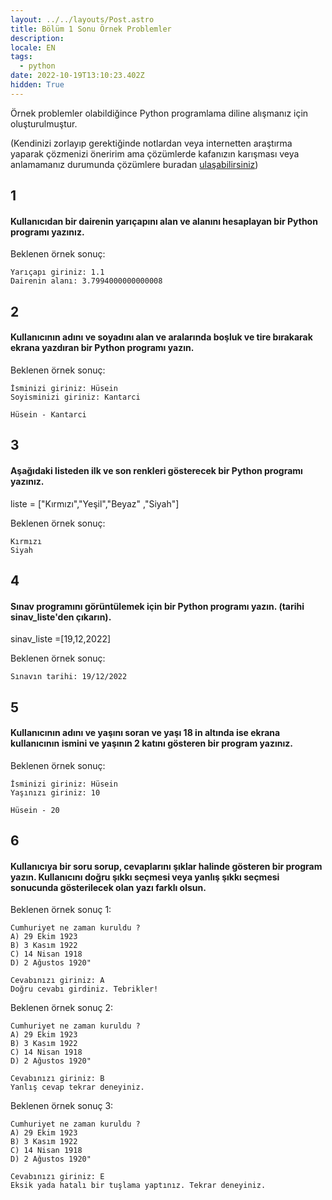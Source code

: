 ```yaml
---
layout: ../../layouts/Post.astro
title: Bölüm 1 Sonu Örnek Problemler
description:
locale: EN
tags:
  - python
date: 2022-10-19T13:10:23.402Z
hidden: True
---
```


Örnek problemler olabildiğince Python programlama diline alışmanız için oluşturulmuştur.

(Kendinizi zorlayıp gerektiğinde notlardan veya internetten araştırma yaparak çözmenizi öneririm ama çözümlerde kafanızın karışması veya anlamamanız durumunda çözümlere buradan [ulaşabilirsiniz](/blog/python-bolum-1-cozumler))

## 1

#### Kullanıcıdan bir dairenin yarıçapını alan ve alanını hesaplayan bir Python programı yazınız.

Beklenen örnek sonuç:

    Yarıçapı giriniz: 1.1
    Dairenin alanı: 3.7994000000000008

## 2

#### Kullanıcının adını ve soyadını alan ve aralarında boşluk ve tire bırakarak ekrana yazdıran bir Python programı yazın.

Beklenen örnek sonuç:

    İsminizi giriniz: Hüsein
    Soyisminizi giriniz: Kantarci

    Hüsein - Kantarci

## 3

#### Aşağıdaki listeden ilk ve son renkleri gösterecek bir Python programı yazınız.

liste = ["Kırmızı","Yeşil","Beyaz" ,"Siyah"]

Beklenen örnek sonuç:

    Kırmızı
    Siyah

## 4

#### Sınav programını görüntülemek için bir Python programı yazın. (tarihi sinav_liste'den çıkarın).

sinav_liste =[19,12,2022]

Beklenen örnek sonuç:

    Sınavın tarihi: 19/12/2022

## 5

#### Kullanıcının adını ve yaşını soran ve yaşı 18 in altında ise ekrana kullanıcının ismini ve yaşının 2 katını gösteren bir program yazınız.

Beklenen örnek sonuç:

    İsminizi giriniz: Hüsein
    Yaşınızı giriniz: 10

    Hüsein - 20

## 6

#### Kullanıcıya bir soru sorup, cevaplarını şıklar halinde gösteren bir program yazın. Kullanıcını doğru şıkkı seçmesi veya yanlış şıkkı seçmesi sonucunda gösterilecek olan yazı farklı olsun.

Beklenen örnek sonuç 1:

    Cumhuriyet ne zaman kuruldu ?
    A) 29 Ekim 1923
    B) 3 Kasım 1922
    C) 14 Nisan 1918
    D) 2 Ağustos 1920"

    Cevabınızı giriniz: A
    Doğru cevabı girdiniz. Tebrikler!

Beklenen örnek sonuç 2:

    Cumhuriyet ne zaman kuruldu ?
    A) 29 Ekim 1923
    B) 3 Kasım 1922
    C) 14 Nisan 1918
    D) 2 Ağustos 1920"

    Cevabınızı giriniz: B
    Yanlış cevap tekrar deneyiniz.

Beklenen örnek sonuç 3:

    Cumhuriyet ne zaman kuruldu ?
    A) 29 Ekim 1923
    B) 3 Kasım 1922
    C) 14 Nisan 1918
    D) 2 Ağustos 1920"

    Cevabınızı giriniz: E
    Eksik yada hatalı bir tuşlama yaptınız. Tekrar deneyiniz.
